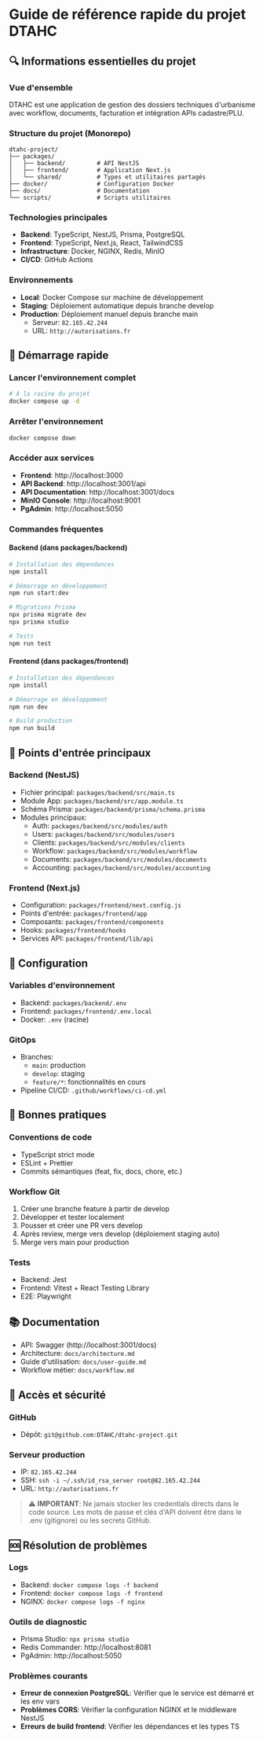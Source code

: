 # Guide de référence rapide du projet DTAHC

## 🔍 Informations essentielles du projet

### Vue d'ensemble
DTAHC est une application de gestion des dossiers techniques d'urbanisme avec workflow, documents, facturation et intégration APIs cadastre/PLU.

### Structure du projet (Monorepo)
```
dtahc-project/
├── packages/
│   ├── backend/         # API NestJS
│   ├── frontend/        # Application Next.js
│   └── shared/          # Types et utilitaires partagés
├── docker/              # Configuration Docker
├── docs/                # Documentation
└── scripts/             # Scripts utilitaires
```

### Technologies principales
- **Backend**: TypeScript, NestJS, Prisma, PostgreSQL
- **Frontend**: TypeScript, Next.js, React, TailwindCSS
- **Infrastructure**: Docker, NGINX, Redis, MinIO
- **CI/CD**: GitHub Actions

### Environnements
- **Local**: Docker Compose sur machine de développement
- **Staging**: Déploiement automatique depuis branche develop
- **Production**: Déploiement manuel depuis branche main
  - Serveur: `82.165.42.244`
  - URL: `http://autorisations.fr`

## 🚀 Démarrage rapide

### Lancer l'environnement complet
```bash
# À la racine du projet
docker compose up -d
```

### Arrêter l'environnement
```bash
docker compose down
```

### Accéder aux services
- **Frontend**: http://localhost:3000
- **API Backend**: http://localhost:3001/api
- **API Documentation**: http://localhost:3001/docs
- **MinIO Console**: http://localhost:9001
- **PgAdmin**: http://localhost:5050

### Commandes fréquentes

#### Backend (dans packages/backend)
```bash
# Installation des dépendances
npm install

# Démarrage en développement
npm run start:dev

# Migrations Prisma
npx prisma migrate dev
npx prisma studio

# Tests
npm run test
```

#### Frontend (dans packages/frontend)
```bash
# Installation des dépendances
npm install

# Démarrage en développement
npm run dev

# Build production
npm run build
```

## 📂 Points d'entrée principaux

### Backend (NestJS)
- Fichier principal: `packages/backend/src/main.ts`
- Module App: `packages/backend/src/app.module.ts`
- Schéma Prisma: `packages/backend/prisma/schema.prisma`
- Modules principaux:
  - Auth: `packages/backend/src/modules/auth`
  - Users: `packages/backend/src/modules/users`
  - Clients: `packages/backend/src/modules/clients`
  - Workflow: `packages/backend/src/modules/workflow`
  - Documents: `packages/backend/src/modules/documents`
  - Accounting: `packages/backend/src/modules/accounting`

### Frontend (Next.js)
- Configuration: `packages/frontend/next.config.js`
- Points d'entrée: `packages/frontend/app`
- Composants: `packages/frontend/components`
- Hooks: `packages/frontend/hooks`
- Services API: `packages/frontend/lib/api`

## 🔧 Configuration

### Variables d'environnement
- Backend: `packages/backend/.env`
- Frontend: `packages/frontend/.env.local`
- Docker: `.env` (racine)

### GitOps
- Branches:
  - `main`: production
  - `develop`: staging
  - `feature/*`: fonctionnalités en cours
- Pipeline CI/CD: `.github/workflows/ci-cd.yml`

## 🤝 Bonnes pratiques

### Conventions de code
- TypeScript strict mode
- ESLint + Prettier
- Commits sémantiques (feat, fix, docs, chore, etc.)

### Workflow Git
1. Créer une branche feature à partir de develop
2. Développer et tester localement
3. Pousser et créer une PR vers develop
4. Après review, merge vers develop (déploiement staging auto)
5. Merge vers main pour production

### Tests
- Backend: Jest
- Frontend: Vitest + React Testing Library
- E2E: Playwright

## 📚 Documentation

- API: Swagger (http://localhost:3001/docs)
- Architecture: `docs/architecture.md`
- Guide d'utilisation: `docs/user-guide.md`
- Workflow métier: `docs/workflow.md`

## 🔐 Accès et sécurité

### GitHub
- Dépôt: `git@github.com:DTAHC/dtahc-project.git`

### Serveur production
- IP: `82.165.42.244`
- SSH: `ssh -i ~/.ssh/id_rsa_server root@82.165.42.244`
- URL: `http://autorisations.fr`

> ⚠️ **IMPORTANT**: Ne jamais stocker les credentials directs dans le code source.
> Les mots de passe et clés d'API doivent être dans le .env (gitignore) ou les secrets GitHub.

## 🆘 Résolution de problèmes

### Logs
- Backend: `docker compose logs -f backend`
- Frontend: `docker compose logs -f frontend`
- NGINX: `docker compose logs -f nginx`

### Outils de diagnostic
- Prisma Studio: `npx prisma studio`
- Redis Commander: http://localhost:8081
- PgAdmin: http://localhost:5050

### Problèmes courants
- **Erreur de connexion PostgreSQL**: Vérifier que le service est démarré et les env vars
- **Problèmes CORS**: Vérifier la configuration NGINX et le middleware NestJS
- **Erreurs de build frontend**: Vérifier les dépendances et les types TS